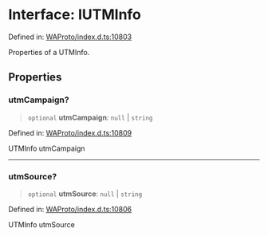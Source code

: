 # Interface: IUTMInfo

Defined in: [WAProto/index.d.ts:10803](https://github.com/Fokusdotid/Baileys/blob/c0c23ce3104b65dfcc64246c9ee8a49ef38993b5/WAProto/index.d.ts#L10803)

Properties of a UTMInfo.

## Properties

### utmCampaign?

> `optional` **utmCampaign**: `null` \| `string`

Defined in: [WAProto/index.d.ts:10809](https://github.com/Fokusdotid/Baileys/blob/c0c23ce3104b65dfcc64246c9ee8a49ef38993b5/WAProto/index.d.ts#L10809)

UTMInfo utmCampaign

***

### utmSource?

> `optional` **utmSource**: `null` \| `string`

Defined in: [WAProto/index.d.ts:10806](https://github.com/Fokusdotid/Baileys/blob/c0c23ce3104b65dfcc64246c9ee8a49ef38993b5/WAProto/index.d.ts#L10806)

UTMInfo utmSource
